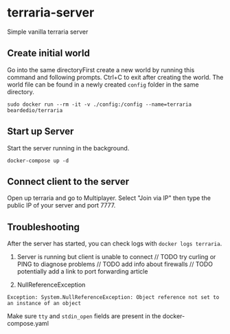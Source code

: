 # terraria-server

Simple vanilla terraria server

## Create initial world
Go into the same directoryFirst create a new world by running this command and following prompts. Ctrl+C to exit after creating the world.
The world file can be found in a newly created `config` folder in the same directory.
```
sudo docker run --rm -it -v ./config:/config --name=terraria beardedio/terraria
```

## Start up Server
Start the server running in the background.
```
docker-compose up -d
```

## Connect client to the server
Open up terraria and go to Multiplayer. Select "Join via IP" then type the public IP of your server and port 7777.

## Troubleshooting
After the server has started, you can check logs with `docker logs terraria`.

1. Server is running but client is unable to connect
// TODO try curling or PING to diagnose problems
// TODO add info about firewalls
// TODO potentially add a link to port forwarding article

1. NullReferenceException
```
Exception: System.NullReferenceException: Object reference not set to an instance of an object
```
Make sure `tty` and `stdin_open` fields are present in the docker-compose.yaml
